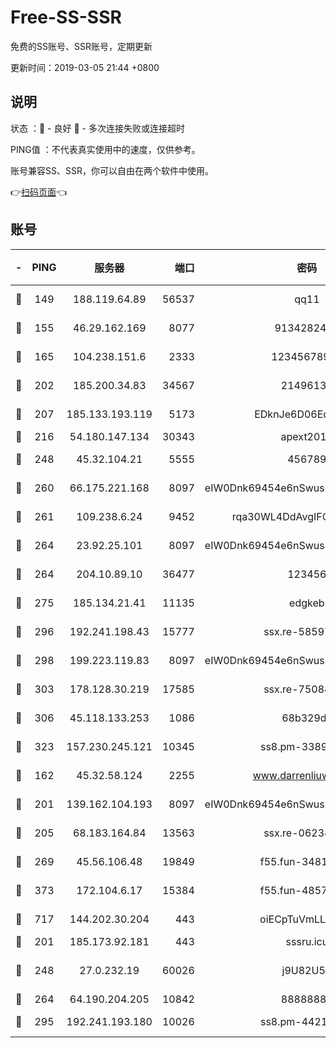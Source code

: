 # Free-SS-SSR

免费的SS账号、SSR账号，定期更新

更新时间：2019-03-05 21:44 +0800

## 说明

状态     ：🙂 - 良好 🙁 - 多次连接失败或连接超时

PING值   ：不代表真实使用中的速度，仅供参考。

账号兼容SS、SSR，你可以自由在两个软件中使用。

👉[扫码页面](https://liesauer.github.io/free-ss-ssr.github.io/)👈

## 账号

|-|PING|服务器|端口|密码|加密方式|区域|
|:----:|:----:|:-----:|-----:|:----:|:----:|:----:|
|🙂|149|188.119.64.89|56537|qq11|aes-256-cfb|RU|
|🙂|155|46.29.162.169|8077|9134282479|aes-256-cfb|RU|
|🙂|165|104.238.151.6|2333|12345678900|aes-256-cfb|JP|
|🙂|202|185.200.34.83|34567|21496138|aes-256-cfb|US|
|🙂|207|185.133.193.119|5173|EDknJe6D06EoWDaw|aes-256-cfb|US|
|🙂|216|54.180.147.134|30343|apext2019|chacha20|KR|
|🙂|248|45.32.104.21|5555|456789|aes-256-cfb|SG|
|🙂|260|66.175.221.168|8097|eIW0Dnk69454e6nSwuspv9DmS201tQ0D|aes-256-cfb|US|
|🙂|261|109.238.6.24|9452|rqa30WL4DdAvgIFG6Fs3znzTa|aes-256-cfb|FR|
|🙂|264|23.92.25.101|8097|eIW0Dnk69454e6nSwuspv9DmS201tQ0D|aes-256-cfb|US|
|🙂|264|204.10.89.10|36477|123456|aes-256-cfb|US|
|🙂|275|185.134.21.41|11135|edgkeb|aes-256-cfb|GB|
|🙂|296|192.241.198.43|15777|ssx.re-58597661|aes-256-cfb|US|
|🙂|298|199.223.119.83|8097|eIW0Dnk69454e6nSwuspv9DmS201tQ0D|aes-256-cfb|US|
|🙂|303|178.128.30.219|17585|ssx.re-75084911|aes-256-cfb|SG|
|🙂|306|45.118.133.253|1086|68b329da|aes-256-cfb|SG|
|🙂|323|157.230.245.121|10345|ss8.pm-33892732|aes-256-cfb|SG|
|🙂|162|45.32.58.124|2255|www.darrenliuwei.com|aes-256-cfb|JP|
|🙂|201|139.162.104.193|8097|eIW0Dnk69454e6nSwuspv9DmS201tQ0D|aes-256-cfb|JP|
|🙂|205|68.183.164.84|13563|ssx.re-06234172|aes-256-cfb|US|
|🙂|269|45.56.106.48|19849|f55.fun-34811543|aes-256-cfb|US|
|🙂|373|172.104.6.17|15384|f55.fun-48571850|aes-256-cfb|US|
|🙂|717|144.202.30.204|443|oiECpTuVmLLxk4Ts|aes-256-cfb|US|
|🙁|201|185.173.92.181|443|sssru.icu|rc4-md5|RU|
|🙁|248|27.0.232.19|60026|j9U82U53|xchacha20-ietf-poly1305|HK|
|🙁|264|64.190.204.205|10842|88888888|rc4-md5|US|
|🙁|295|192.241.193.180|10026|ss8.pm-44218245|aes-256-cfb|US|
